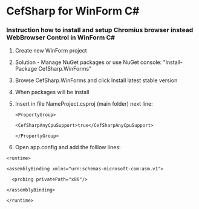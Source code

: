 


# CefSharp for WinForm C#

### Instruction how to install and setup Chromius browser instead WebBrowser Control in WinForm C#
1. Create new WinForm project

2. Solution - Manage NuGet packages or use NuGet console: "Install-Package CefSharp.WinForms"

3. Browse CefSharp.WinForms and click Install latest stable version
4. When packages will be install

5. Insert in file NameProject.csproj (main folder) next line: 

      `<PropertyGroup>` 
    
       <CefSharpAnyCpuSupport>true</CefSharpAnyCpuSupport>
    
    `</PropertyGroup>`

6. Open app.config and add the folllow lines:

  `<runtime>`
    
    <assemblyBinding xmlns="urn:schemas-microsoft-com:asm.v1">
    
      <probing privatePath="x86"/>
      
    </assemblyBinding>
    
  `</runtime>`
  
